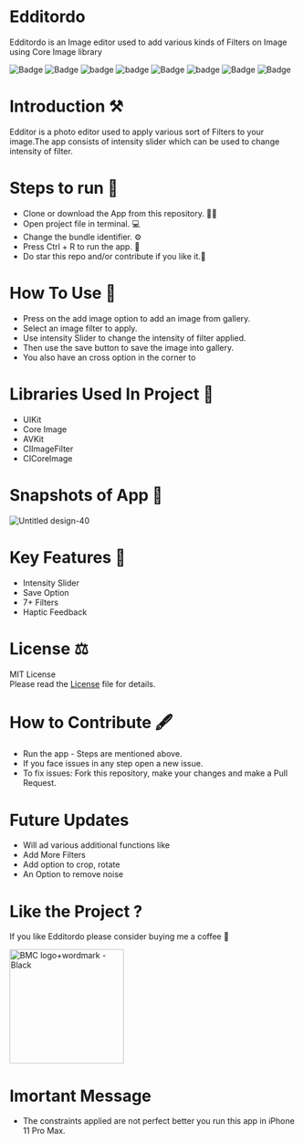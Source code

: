 # Edditordo

Edditordo is an Image editor used to add various kinds of Filters on Image using Core Image library

![Badge](https://img.shields.io/badge/License-MIT-yellow) 
![Badge](https://img.shields.io/badge/Xcode-11.6-green)
![badge](https://img.shields.io/badge/Swift-5.0-red)
![badge](https://img.shields.io/badge/iOS-13+-blue)
![Badge](https://img.shields.io/badge/Core-Image-green)
![badge](https://img.shields.io/badge/Platfrom-iOS-orange)
![Badge](https://img.shields.io/badge/Photo-Editor-yellowgreen)
![Badge](https://img.shields.io/badge/Image-Filter-black)

# Introduction ⚒  
Edditor is a photo editor used to apply various sort of Filters to your image.The app consists of intensity slider which can be used to change intensity of filter.

# Steps to run 📲

* Clone or download the App from this repository. 👩‍💻
* Open project file in terminal. 💻
* Change the bundle identifier. ⚙️
* Press Ctrl + R to run the app. 📲
* Do star this repo and/or contribute if you like it.🙂 

# How To Use 🛑 
* Press on the add image option to add an image from gallery.
* Select an image filter to apply.
* Use intensity Slider to change the intensity of filter applied.
* Then use the save button to save the image into gallery.
* You also have an cross option in the corner to

# Libraries Used In Project 📒 

* UIKit <br>
* Core Image
* AVKit
* CIImageFilter
* CICoreImage

# Snapshots of App 📸

![Untitled design-40](https://user-images.githubusercontent.com/56252259/90983367-417ac080-e58b-11ea-8e03-ec1e2016fa25.png)

# Key Features 🔐
* Intensity Slider
* Save Option
* 7+ Filters
* Haptic Feedback

# License ⚖️  

MIT License<br> Please read the [License](https://github.com/gokulnair2001/Edditordo/blob/master/LICENSE) file for details.

# How to Contribute 🖋 

* Run the app - Steps are mentioned above.
* If you face issues in any step open a new issue.
* To fix issues: Fork this repository, make your changes and make a Pull Request. 

# Future Updates

* Will ad various additional functions like
* Add More Filters
* Add option to crop, rotate
* An Option to remove noise 

# Like the Project ?
If you like Edditordo please consider buying me a coffee 🥰

[<img width="200" alt="BMC logo+wordmark - Black" src="https://user-images.githubusercontent.com/56252259/98195548-0c55fb80-1f48-11eb-8293-02131a0d908c.png">](https://www.buymeacoffee.com/gokulnair)

# Imortant Message 

* The constraints applied are not perfect better you run this app in iPhone 11 Pro Max.
